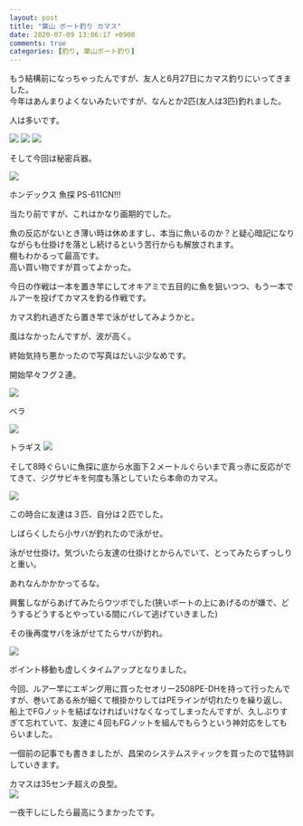 ```yaml
---
layout: post
title: "葉山 ボート釣り カマス"
date: 2020-07-09 13:06:17 +0900
comments: true
categories: [釣り, 葉山ボート釣り]
---
```


もう結構前になっちゃったんですが、友人と6月27日にカマス釣りにいってきました。  
今年はあんまりよくないみたいですが、なんとか2匹(友人は3匹)釣れました。  

<!-- more -->    
    
<script async src="//pagead2.googlesyndication.com/pagead/js/adsbygoogle.js"></script>    
<ins class="adsbygoogle"    
     style="display:block; text-align:center;"    
     data-ad-layout="in-article"    
     data-ad-format="fluid"    
     data-ad-client="ca-pub-7039502723411845"    
     data-ad-slot="8206045005"></ins>    
<script>    
     (adsbygoogle = window.adsbygoogle || []).push({});    
</script>   

人は多いです。  
  
<img src="/images/blog/20200709/IMG_6455.PNG">    
  
<img src="/images/blog/20200709/IMG_6287.JPG">    
  
<img src="/images/blog/20200709/IMG_6293.JPG">    
  
そして今回は秘密兵器。  
  
<img src="/images/blog/20200709/IMG_6297.JPG">    
  
ホンデックス 魚探 PS-611CN!!!  
  
当たり前ですが、これはかなり画期的でした。  
  
魚の反応がないとき薄い時は休めますし、本当に魚いるのか？と疑心暗記になりながらも仕掛けを落とし続けるという苦行からも解放されます。  
棚もわかるって最高です。  
高い買い物ですが買ってよかった。  

今日の作戦は一本を置き竿にしてオキアミで五目的に魚を狙いつつ、もう一本でルアーを投げてカマスを釣る作戦です。  

カマス釣れ過ぎたら置き竿で泳がせしてみようかと。  
  
風はなかったんですが、波が高く。  
  
終始気持ち悪かったので写真はだいぶ少なめです。  
  
開始早々フグ２連。  

<img src="/images/blog/20200709/IMG_6457.JPG">    

ベラ  

<img src="/images/blog/20200709/IMG_6300.JPG">    

トラギス
<img src="/images/blog/20200709/IMG_6312.JPG">    

そして8時ぐらいに魚探に底から水面下２メートルぐらいまで真っ赤に反応がでてきて、ジグサビキを何度も落としていたら本命のカマス。  

<img src="/images/blog/20200709/IMG_6305.JPG">    

この時合に友達は３匹、自分は２匹でした。  
  
しばらくしたら小サバが釣れたので泳がせ。  
  
泳がせ仕掛け。気づいたら友達の仕掛けとからんでいて、とってみたらずっしりと重い。  
  
あれなんかかかってるな。  
  
興奮しながらあげてみたらウツボでした(狭いボートの上にあげるのが嫌で、どうするどうするとやっている間にバレて逃げていきました)  
  
その後再度サバを泳がせてたらサバが釣れ。  

<img src="/images/blog/20200709/IMG_6307.JPG">    

ポイント移動も虚しくタイムアップとなりました。  
  
今回、ルアー竿にエギング用に買ったセオリー2508PE-DHを持って行ったんですが、巻いてある糸が細くて根掛かりしてはPEラインが切れたりを繰り返し、船上でFGノットを結ばなければいけなくなってしまったんですが、久しぶりすぎて忘れていて、友達に４回もFGノットを組んでもらうという神対応をしてもらいました。  
  
一個前の記事でも書きましたが、昌栄のシステムスティックを買ったので猛特訓していきます。  
  
  
カマスは35センチ超えの良型。  
<img src="/images/blog/20200709/IMG_6314.jpg">    

一夜干しにしたら最高にうまかったです。  




